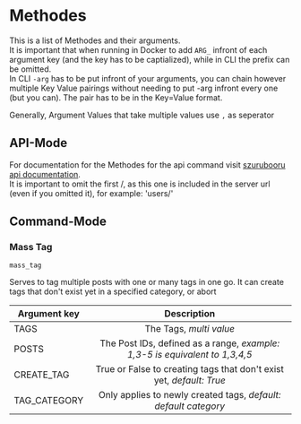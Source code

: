 # Methodes
This is a list of Methodes and their arguments.  
It is important that when running in Docker to add `ARG_` infront of each argument key (and the key has to be captialized), while in CLI the prefix can be omitted.  
In CLI `-arg` has to be put infront of your arguments, you can chain however multiple Key Value pairings without needing to put -arg infront every one (but you can). The pair has to be in the Key=Value format.  
  
Generally, Argument Values that take multiple values use `,` as seperator  
  
## API-Mode
For documentation for the Methodes for the api command visit [szurubooru api documentation](https://github.com/rr-/szurubooru/blob/master/doc/API.md).  
It is important to omit the first /, as this one is included in the server url (even if you omitted it), for example: 'users/'  
  
## Command-Mode
### Mass Tag
  
`mass_tag`  
  
Serves to tag multiple posts with one or many tags in one go. It can create tags that don't exist yet in a specified category, or abort  
  
| Argument key | Description                                                                  |
| -------------|:----------------------------------------------------------------------------:|
| TAGS         | The Tags, *multi value*                                                      |
| POSTS        | The Post IDs, defined as a range, *example: 1,3-5 is equivalent to 1,3,4,5*  |
| CREATE_TAG   | True or False to creating tags that don't exist yet, *default: True*         |
| TAG_CATEGORY | Only applies to newly created tags, *default: default category*              |